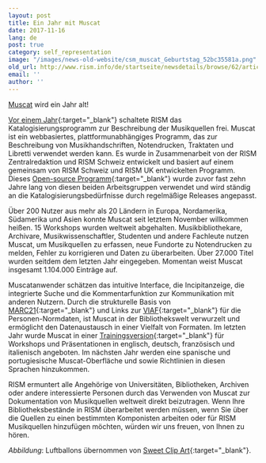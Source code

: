 ```yaml
---
layout: post
title: Ein Jahr mit Muscat
date: 2017-11-16
lang: de
post: true
category: self_representation
image: "/images/news-old-website/csm_muscat_Geburtstag_52bc35581a.png"
old_url: http://www.rism.info/de/startseite/newsdetails/browse/62/article/64/one-year-of-muscat.html
email: ''
author: ''
---
```



[Muscat](/de/community/muscat.html) wird ein Jahr alt!

[Vor einem Jahr](/self_representation/2016/11/14/welcome-muscat.html){:target="_blank"} schaltete RISM das Katalogisierungsprogramm zur Beschreibung der Musikquellen frei. Muscat ist ein webbasiertes, plattformunabhängiges Programm, das zur Beschreibung von Musikhandschriften, Notendrucken, Traktaten und Libretti verwendet werden kann. Es wurde in Zusammenarbeit von der RISM Zentralredaktion und RISM Schweiz entwickelt und basiert auf einem gemeinsam von RISM Schweiz und RISM UK entwickelten Programm. Dieses [Open-source Programm](https://github.com/rism-ch/muscat){:target="_blank"} wurde zuvor fast zehn Jahre lang von diesen beiden Arbeitsgruppen verwendet und wird ständig an die Katalogisierungsbedürfnisse durch regelmäßige Releases angepasst.

Über 200 Nutzer aus mehr als 20 Ländern in Europa, Nordamerika, Südamerika und Asien konnte Muscat seit letztem November willkommen heißen. 15 Workshops wurden weltweit abgehalten. Musikbibliothekare, Archivare, Musikwissenschaftler, Studenten und andere Fachleute nutzen Muscat, um Musikquellen zu erfassen, neue Fundorte zu Notendrucken zu melden, Fehler zu korrigieren und Daten zu überarbeiten. Über 27.000 Titel wurden seitdem dem letzten Jahr eingegeben. Momentan weist Muscat insgesamt 1.104.000 Einträge auf.

Muscatanwender schätzen das intuitive Interface, die Incipitanzeige, die integrierte Suche und die Kommentarfunktion zur Kommunikation mit anderen Nutzern. Durch die strukturelle Basis von [MARC21](https://www.loc.gov/marc/){:target="_blank"} und Links zur [VIAF](http://www.viaf.org/){:target="_blank"} für die Personen-Normdaten, ist Muscat in der Bibliothekswelt verwurzelt und ermöglicht den Datenaustausch in einer Vielfalt von Formaten. Im letzten Jahr wurde Muscat in einer [Trainingsversion](http://muscat-training.rism.info/admin/login){:target="_blank"} für Workshops und Präsentationen in englisch, deutsch, französisch und italienisch angeboten. Im nächsten Jahr werden eine spanische und portugiesische Muscat-Oberfläche und sowie Richtlinien in diesen Sprachen hinzukommen.

RISM ermuntert alle Angehörige von Universitäten, Bibliotheken, Archiven oder andere interessierte Personen durch das Verwenden von Muscat zur Dokumentation von Musikquellen weltweit direkt beizutragen. Wenn Ihre Bibliotheksbestände in RISM überarbeitet werden müssen, wenn Sie über die Quellen zu einen bestimmten Komponisten arbeiten oder für RISM Musikquellen hinzufügen möchten, würden wir uns freuen, von Ihnen zu hören.



_Abbildung_: Luftballons übernommen von [Sweet Clip Art](http://sweetclipart.com/seven-rainbow-birthday-party-balloons-239){:target="_blank"}.




